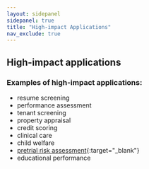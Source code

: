 ```yaml
---
layout: sidepanel
sidepanel: true
title: "High-impact Applications"
nav_exclude: true
---
```


## High-impact applications

### Examples of high-impact applications:
- resume screening
- performance assessment
- tenant screening
- property appraisal
- credit scoring
- clinical care
- child welfare
- [pretrial risk assessment](https://www.upturn.org/work/civil-rights-and-pretrial-risk-assessment-instruments/){:target="_blank"}
- educational performance

